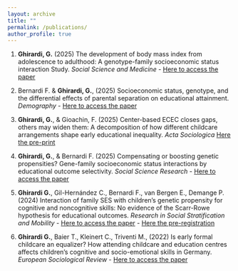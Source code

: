 ```yaml
---
layout: archive
title: ""
permalink: /publications/
author_profile: true
---
```


1. **Ghirardi, G.** (2025) The development of body mass index from adolescence to adulthood: A genotype-family socioeconomic status interaction Study. _Social Science and Medicine_ - [Here to access the paper](https://www.sciencedirect.com/science/article/abs/pii/S0277953625008706)

2. Bernardi F. & **Ghirardi, G.**, (2025) Socioeconomic status, genotype, and the differential effects of parental separation on educational attainment. _Demography_ - [Here to access the paper](https://doi.org/10.1215/00703370-11968557)

3.  **Ghirardi, G.**, & Gioachin, F. (2025) Center-based ECEC closes gaps, others may widen them: A
decomposition of how different childcare arrangements shape early educational inequality. _Acta Sociologica_ [Here the pre-print](https://osf.io/preprints/socarxiv/9q6fk) 

4. **Ghirardi, G.**, & Bernardi F. (2025) Compensating or boosting genetic propensities? Gene-family socioeconomic status interactions by educational outcome selectivity. _Social Science Research_ - [Here to access the paper](https://www.sciencedirect.com/science/article/pii/S0049089X25000353)
   
5. **Ghirardi G.**,  Gil-Hernández C., Bernardi F., van Bergen E., Demange P. (2024)
Interaction of family SES with children’s genetic propensity for cognitive and noncognitive skills: No evidence of the Scarr-Rowe hypothesis for educational outcomes. _Research in Social Stratification and Mobility_ - [Here to access the paper](https://www.sciencedirect.com/science/article/pii/S0276562424000738?ref=cra_js_challenge&fr=RR-1) -  [Here the pre-registration](https://archive.org/details/osf-registrations-g68x9-v1)

6. **Ghirardi G.**, Baier T., Kleinert C., Triventi M., (2022) Is early formal childcare an equalizer?
How attending childcare and education centres affects children’s cognitive and socio-emotional skills in Germany. _European Sociological Review_ - [Here to access the paper](https://academic.oup.com/esr/advance-article-abstract/doi/10.1093/esr/jcac048/6786025?redirectedFrom=fulltext&login=true)


